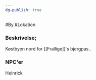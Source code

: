 ```yaml
---
dg-publish: true
---
```

#By #Lokation 
### Beskrivelse;
Køstbyen nord for [[Frallige]]'s bjergpas..

### NPC'er
Heinrick 